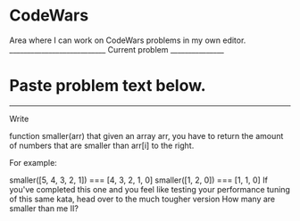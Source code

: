 # CodeWars
Area where I can work on CodeWars problems in my own editor.
___________________________ Current problem _______________
# Paste problem text below.
____________________________________________________

Write

function smaller(arr)
that given an array arr, you have to return the amount of numbers that are smaller than arr[i] to the right.

For example:

smaller([5, 4, 3, 2, 1]) === [4, 3, 2, 1, 0]
smaller([1, 2, 0]) === [1, 1, 0]
If you've completed this one and you feel like testing your performance tuning of this same kata, head over to the much tougher version How many are smaller than me II?

